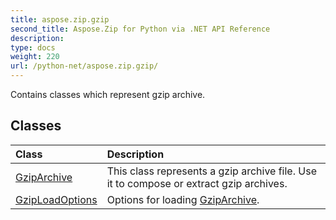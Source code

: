 ```yaml
---
title: aspose.zip.gzip
second_title: Aspose.Zip for Python via .NET API Reference
description: 
type: docs
weight: 220
url: /python-net/aspose.zip.gzip/
---
```



Contains classes which represent gzip archive.

## Classes
| Class | Description |
| :- | :- |
|[GzipArchive](/zip/python-net/aspose.zip.gzip/gziparchive/)|This class represents a gzip archive file. Use it to compose or extract gzip archives.|
|[GzipLoadOptions](/zip/python-net/aspose.zip.gzip/gziploadoptions/)|Options for loading [GzipArchive](/zip/python-net/aspose.zip.gzip/gziparchive/).|
